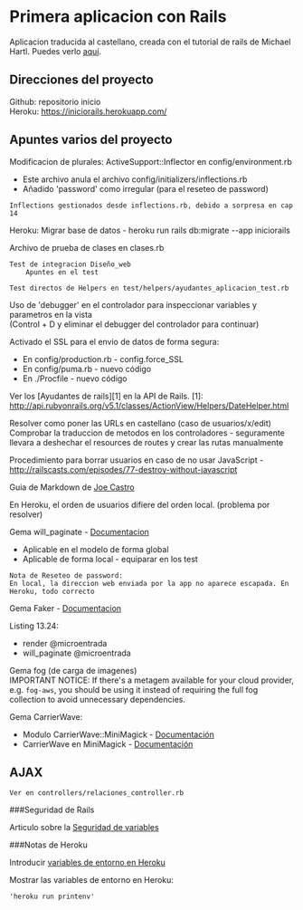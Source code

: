 # Primera aplicacion con Rails

Aplicacion traducida al castellano, creada con el tutorial de rails de Michael Hartl. Puedes verlo [aquí](https://www.railstutorial.org).

## Direcciones del proyecto

Github: repositorio inicio  
Heroku: https://iniciorails.herokuapp.com/  

## Apuntes varios del proyecto

Modificacion de plurales: ActiveSupport::Inflector en config/environment.rb  
* Este archivo anula el archivo config/initializers/inflections.rb
* Añadido 'password' como irregular (para el reseteo de password)

~~~
Inflections gestionados desde inflections.rb, debido a sorpresa en cap 14
~~~

Heroku: Migrar base de datos - heroku run rails db:migrate --app iniciorails  
  
Archivo de prueba de clases en clases.rb

~~~
Test de integracion Diseño_web  
	Apuntes en el test
~~~

~~~
Test directos de Helpers en test/helpers/ayudantes_aplicacion_test.rb
~~~

Uso de 'debugger' en el controlador para inspeccionar variables y parametros en la vista  
	(Control + D y eliminar el debugger del controlador para continuar)  

Activado el SSL para el envio de datos de forma segura:  
* En config/production.rb - config.force_SSL  
* En config/puma.rb - nuevo código  
* En ./Procfile - nuevo código  
  
Ver los [Ayudantes de rails][1] en la API de Rails.
	[1]: http://api.rubyonrails.org/v5.1/classes/ActionView/Helpers/DateHelper.html  
  
Resolver como poner las URLs en castellano (caso de usuarios/x/edit)  
	Comprobar la traduccion de metodos en los controladores - seguramente llevara a deshechar el resources de routes y crear las rutas manualmente

Procedimiento para borrar usuarios en caso de no usar JavaScript - <http://railscasts.com/episodes/77-destroy-without-javascript>

Guia de Markdown de [Joe Castro](http://joedicastro.com/pages/markdown.html)

En Heroku, el orden de usuarios difiere del orden local. (problema por resolver)

Gema will_paginate - [Documentacion](https://github.com/mislav/will_paginate/wiki/API-documentation)
* Aplicable en el modelo de forma global
* Aplicable de forma local - equiparar en los test

~~~
Nota de Reseteo de password:  
En local, la direccion web enviada por la app no aparece escapada. En Heroku, todo correcto
~~~

Gema Faker - [Documentacion](https://github.com/stympy/faker)

Listing 13.24:  
* render @microentrada
* will_paginate @microentrada

Gema fog (de carga de imagenes)  
	IMPORTANT NOTICE:
	If there's a metagem available for your cloud provider, e.g. `fog-aws`,
	you should be using it instead of requiring the full fog collection to avoid
	unnecessary dependencies.

Gema CarrierWave:  
* Modulo CarrierWave::MiniMagick - [Documentación](http://www.rubydoc.info/github/jnicklas/carrierwave/CarrierWave/MiniMagick)  
* CarrierWave en MiniMagick - [Documentación](https://github.com/carrierwaveuploader/carrierwave#using-minimagick)

## AJAX

	Ver en controllers/relaciones_controller.rb


###Seguridad de Rails

Articulo sobre la [Seguridad de variables](https://aloneinthebotnet.wordpress.com/2015/11/23/seguridad-y-variables-de-entorno-en-una-aplicacion-rails/)

###Notas de Heroku

Introducir [variables de entorno en Heroku](https://medium.com/@MiguelCasas/variables-de-entorno-uso-en-heroku-13bd008afb19)

Mostrar las variables de entorno en Heroku:  
~~~
'heroku run printenv'
~~~






